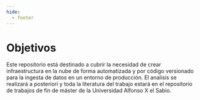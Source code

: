 ```yaml
---
hide:
  - footer
---
```


# Objetivos

Este repositorio está destinado a cubrir la necesidad de crear infraestructura en la nube de forma automatizada y por código versionado para la ingesta de datos en un entorno de producción. El analisis se realizará a posteriorí y toda la literatura del trabajo estará en el repositorio de trabajos de fin de máster de la Universidad Alfonso X el Sabio.
